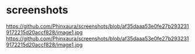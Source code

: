 # screenshots
https://github.com/Phinxaura/screenshots/blob/af35daaa53e0fe27b2932319172215d20accf828/image1.jpg
https://github.com/Phinxaura/screenshots/blob/af35daaa53e0fe27b2932319172215d20accf828/image1.jpg

